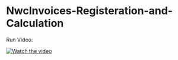 # NwcInvoices-Registeration-and-Calculation

Run Video:

[![Watch the video]()](%D9%84%20%D8%A7%D9%84%D8%A8%D8%B1%D9%86%D8%A7%D9%85%D8%AC.mp4) 
